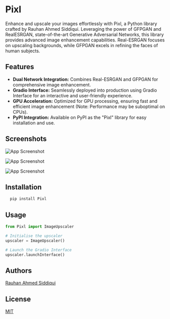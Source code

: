 
# Pixl


Enhance and upscale your images effortlessly with Pixl, a Python library crafted by Rauhan Ahmed Siddiqui. Leveraging the power of GFPGAN and RealESRGAN, state-of-the-art Generative Adversarial Networks, this library provides advanced image enhancement capabilities. Real-ESRGAN focuses on upscaling backgrounds, while GFPGAN excels in refining the faces of human subjects.


## Features

- **Dual Network Integration:** Combines Real-ESRGAN and GFPGAN for comprehensive image enhancement.
- **Gradio Interface:** Seamlessly deployed into production using Gradio Interface for an interactive and user-friendly experience.
- **GPU Acceleration:** Optimized for GPU processing, ensuring fast and efficient image enhancement (Note: Performance may be suboptimal on CPUs).
- **PyPI Integration:** Available on PyPI as the "Pixl" library for easy installation and use.


## Screenshots

![App Screenshot](https://i.ibb.co/wRTQwrt/Beige-and-White-Be-Yourself-Square-Pillow-2.png)

![App Screenshot](https://i.ibb.co/m00WnDk/Screenshot-2024-01-28-162934.png)

![App Screenshot](https://i.ibb.co/hMg6Xd0/Screenshot-2024-01-28-162745.png)

## Installation
```bash
  pip install Pixl
```
    
## Usage

```python
from Pixl import ImageUpscaler

# Initialise the upscaler
upscaler = ImageUpscaler()

# Launch the Gradio Interface
upscaler.launchInterface()
```


## Authors

[Rauhan Ahmed Siddiqui](https://linkedin.com/in/rauhan-ahmed/)


## License

[MIT](https://choosealicense.com/licenses/mit/)
